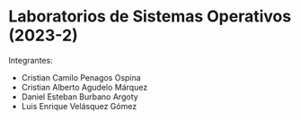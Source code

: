 # Laboratorios de Sistemas Operativos (2023-2)

Integrantes:
* Cristian Camilo Penagos Ospina
* Cristian Alberto Agudelo Márquez
* Daniel Esteban Burbano Argoty
* Luis Enrique Velásquez Gómez
